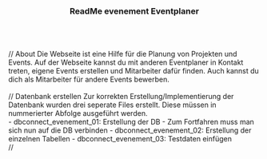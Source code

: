 <h3 align="center">ReadMe evenement Eventplaner</h3>
<br>
<br>
<br>
// About
Die Webseite ist eine Hilfe für die Planung von Projekten und Events. Auf der Webseite kannst du mit anderen Eventplaner in Kontakt treten, eigene Events erstellen und Mitarbeiter dafür finden. Auch kannst du dich als Mitarbeiter für andere Events bewerben.
<br>
<br>
// Datenbank erstellen
Zur korrekten Erstellung/Implementierung der Datenbank wurden drei seperate Files erstellt. Diese müssen in nummerierter Abfolge ausgeführt werden.
<br>
- dbconnect_evenement_01: Erstellung der DB
- Zum Fortfahren muss man sich nun auf die DB verbinden
- dbconnect_evenement_02: Erstellung der einzelnen Tabellen
- dbconnect_evenement_03: Testdaten einfügen
<br>
//

